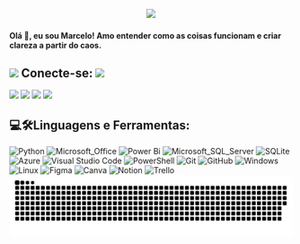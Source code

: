 <p align="center">
  <img src="assets/cover.png">
</p>

<h4 align="left">
  Olá 👋, eu sou Marcelo! Amo entender como as coisas funcionam e criar clareza a partir do caos.
</h4>

<h2 align="left"> 
  <img src="https://media.giphy.com/media/5WJ6SOKeNKrSzblU4R/giphy.gif" width="25"> 
  Conecte-se: 
  <img src="https://user-images.githubusercontent.com/42711978/107780737-19675f80-6d6d-11eb-95dd-102a22c972d3.gif" height="32"> 
</h2> 

[<img src="https://img.shields.io/badge/linkedin-%2312100E.svg?&style=for-the-badge&logo=linkedin&logoColor=white&color=black" />](https://www.linkedin.com/in/marcelomduarte/)
[<img src="https://img.shields.io/badge/instagram-%2312100E.svg?&style=for-the-badge&logo=instagram&logoColor=white&color=black" />](https://www.instagram.com/marcelomduarte30/)
[<img src="https://img.shields.io/badge/kaggle-%2312100E.svg?&style=for-the-badge&logo=kaggle&logoColor=white&color=black" />](https://www.kaggle.com/marcelomduarte)
[<img src="https://img.shields.io/badge/medium-%2312100E.svg?&style=for-the-badge&logo=medium&logoColor=white&color=black" />](https://medium.com/@marcelomduarte)

<h2 align="left">
  💻🛠️Linguagens e Ferramentas:
</h2>

<div align="left">
  <img alt="Python" src=https://img.shields.io/badge/python-3670A0?style=for-the-badge&logo=python&logoColor=ffdd54 />
  <img alt="Microsoft_Office" src=https://img.shields.io/badge/Microsoft_Office-D83B01?style=for-the-badge&logo=microsoft-office&logoColor=white />
  <img alt="Power Bi" src=https://img.shields.io/badge/power_bi-F2C811?style=for-the-badge&logo=powerbi&logoColor=black />
  <img alt="Microsoft_SQL_Server" src=https://img.shields.io/badge/Microsoft_SQL_Server-CC2927?style=for-the-badge&logo=microsoft-sql-server&logoColor=white />
  <img alt="SQLite" src=https://img.shields.io/badge/sqlite-%2307405e.svg?style=for-the-badge&logo=sqlite&logoColor=white />
  <img alt="Azure" src=https://img.shields.io/badge/azure-%230072C6.svg?style=for-the-badge&logo=microsoftazure&logoColor=white />
  <img alt="Visual Studio Code" src=https://img.shields.io/badge/Visual_Studio_Code-0078D4?style=for-the-badge&logo=visual%20studio%20code&logoColor=white />
  <img alt="PowerShell" src=https://img.shields.io/badge/PowerShell-%235391FE.svg?style=for-the-badge&logo=powershell&logoColor=white />
  <img alt="Git" src="https://img.shields.io/badge/git%20-%23F05033.svg?&style=for-the-badge&logo=git&logoColor=white"/>
  <img alt="GitHub" src="https://img.shields.io/badge/github%20-%23121011.svg?&style=for-the-badge&logo=github&logoColor=white"/>
  <img alt="Windows" src=https://img.shields.io/badge/Windows-017AD7?style=for-the-badge&logo=windows&logoColor=white />
  <img alt="Linux" src=https://img.shields.io/badge/Linux-E34F26?style=for-the-badge&logo=linux&logoColor=black />
  <img alt="Figma" src=https://img.shields.io/badge/figma-%23F24E1E.svg?style=for-the-badge&logo=figma&logoColor=white />
  <img alt="Canva" src=https://img.shields.io/badge/Canva-%2300C4CC.svg?style=for-the-badge&logo=Canva&logoColor=white />
  <img alt="Notion" src=https://img.shields.io/badge/Notion-%23000000.svg?style=for-the-badge&logo=notion&logoColor=white />
  <img alt="Trello" src=https://img.shields.io/badge/Trello-%23026AA7.svg?style=for-the-badge&logo=Trello&logoColor=white />
</div>


<!--🐍📈SNAKEGRAPH / 🌐WEBSITE: https://github.com/Platane/snk -->
<img alt="Snake" src="https://raw.githubusercontent.com/marcelomduarte/marcelomduarte/main/assets/snake.svg">



